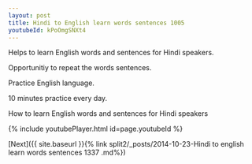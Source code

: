 ```yaml
---
layout: post
title: Hindi to English learn words sentences 1005 
youtubeId: kPoOmgSNXt4
---
```

 
 
Helps to learn English words and sentences for Hindi speakers.

Opportunitiy to repeat the words sentences. 

Practice English language. 
 
10 minutes practice every day. 
 
How to learn English words and sentences for Hindi speakers 
 
{% include youtubePlayer.html id=page.youtubeId %}
 
 
[Next]({{ site.baseurl }}{% link  split2/_posts/2014-10-23-Hindi to english learn words sentences 1337 .md%})
 
